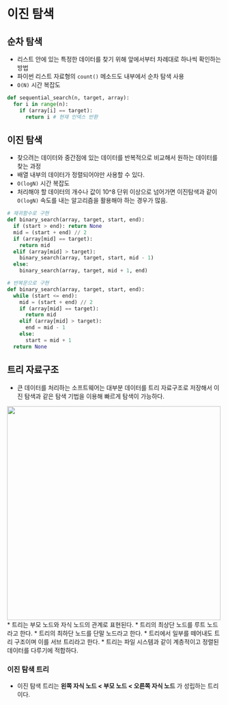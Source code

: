 # 이진 탐색
## 순차 탐색
* 리스트 안에 있는 특정한 데이터를 찾기 위해 앞에서부터 차례대로 하나씩 확인하는 방법
* 파이썬 리스트 자료형의 `count()` 메소드도 내부에서 순차 탐색 사용
* `O(N)` 시간 복잡도
```python
def sequential_search(n, target, array):
  for i in range(n):
    if (array[i] == target):
      return i # 현재 인덱스 반환
```

## 이진 탐색
* 찾으려는 데이터와 중간점에 있는 데이터를 반복적으로 비교해서 원하는 데이터를 찾는 과정
* 배열 내부의 데이터가 정렬되어야만 사용할 수 있다.
* `O(logN)` 시간 복잡도
* 처리해야 할 데이터의 개수나 값이 10^8 단위 이상으로 넘어가면 이진탐색과 같이 `O(logN)` 속도를 내는 알고리즘을 활용해야 하는 경우가 많음.
```python
# 재귀함수로 구현
def binary_search(array, target, start, end):
  if (start > end): return None
  mid = (start + end) // 2
  if (array[mid] == target):
    return mid
  elif (array[mid] > target):
    binary_search(array, target, start, mid - 1)
  else:
    binary_search(array, target, mid + 1, end)
```

```python
# 반복문으로 구현
def binary_search(array, target, start, end):
  while (start <= end):
    mid = (start + end) // 2
    if (array[mid] == target):
      return mid
    elif (array[mid] > target):
      end = mid - 1
    else:
      start = mid + 1
  return None
```


## 트리 자료구조
* 큰 데이터를 처리하는 소프트웨어는 대부분 데이터를 트리 자료구조로 저장해서 이진 탐색과 같은 탐색 기법을 이용해 빠르게 탐색이 가능하다.
<img src='https://github.com/Yoon-Suji/Algorithm-study/assets/70956926/4b41c62c-a564-4a73-8202-563f7a60294d' width=500 />
* 트리는 부모 노드와 자식 노드의 관계로 표현된다.
* 트리의 최상단 노드를 루트 노드라고 한다.
* 트리의 최하단 노드를 단말 노드라고 한다.
* 트리에서 일부를 떼어내도 트리 구조이며 이를 서브 트리라고 한다.
* 트리는 파일 시스템과 같이 계층적이고 정렬된 데이터를 다루기에 적합하다.

### 이진 탐색 트리
* 이진 탐색 트리는 **왼쪽 자식 노드 < 부모 노드 < 오른쪽 자식 노드** 가 성립하는 트리이다.
